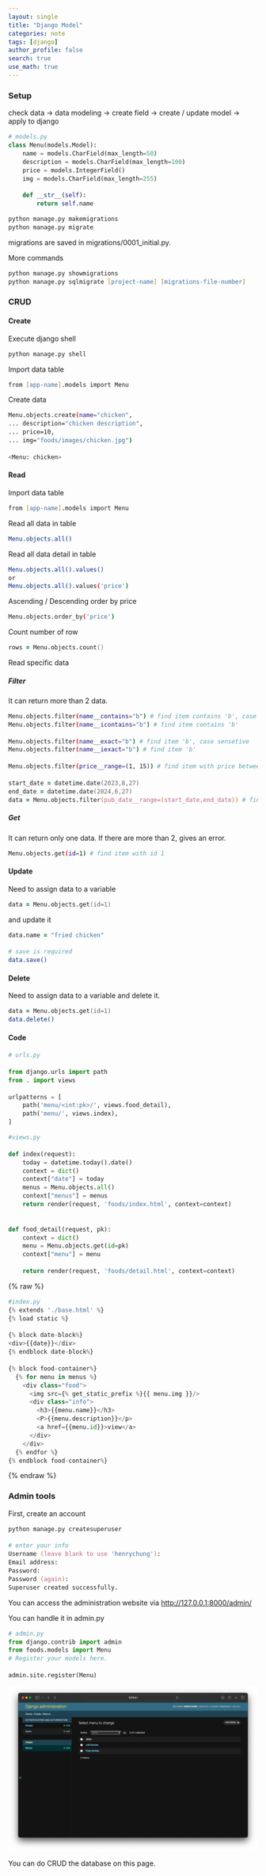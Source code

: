 ```yaml
---
layout: single
title: "Django Model"
categories: note
tags: [django]
author_profile: false
search: true
use_math: true
---
```


### Setup
check data -> data modeling -> create field -> create / update model -> apply to django

```python
# models.py
class Menu(models.Model):
    name = models.CharField(max_length=50)
    description = models.CharField(max_length=100)
    price = models.IntegerField()
    img = models.CharField(max_length=255)

    def __str__(self):
        return self.name
```


```zsh
python manage.py makemigrations
python manage.py migrate
```

migrations are saved in migrations/0001_initial.py.

More commands
```zsh
python manage.py showmigrations
python manage.py sqlmigrate [project-name] [migrations-file-number]
```

### CRUD

#### Create

Execute django shell
```zsh
python manage.py shell
```

Import data table
```zsh
from [app-name].models import Menu
```

Create data
```zsh
Menu.objects.create(name="chicken",
... description="chicken description",
... price=10,
... img="foods/images/chicken.jpg")

<Menu: chicken>
```



#### Read
Import data table
```zsh
from [app-name].models import Menu
```

Read all data in table
```zsh
Menu.objects.all()
```

Read all data detail in table
```zsh
Menu.objects.all().values()
or 
Menu.objects.all().values('price')
```

Ascending / Descending order by price
```zsh
Menu.objects.order_by('price')
```

Count number of row
```zsh
rows = Menu.objects.count()
```


Read specific data
##### Filter

It can return more than 2 data.



```zsh
Menu.objects.filter(name__contains="b") # find item contains 'b', case sensetive
Menu.objects.filter(name__icontains="b") # find item contains 'b' 

Menu.objects.filter(name__exact="b") # find item 'b', case sensetive
Menu.objects.filter(name__iexact="b") # find item 'b'

Menu.objects.filter(price__range=(1, 15)) # find item with price between 1 and 15

start_date = datetime.date(2023,8,27)
end_date = datetime.date(2024,6,27)
data = Menu.objects.filter(pub_date__range=(start_date,end_date)) # find item published date between 2023-06-27 and 2024-06-27
```
##### Get

It can return only one data. If there are more than 2, gives an error.
```zsh
Menu.objects.get(id=1) # find item with id 1

```


#### Update

Need to assign data to a variable
```zsh
data = Menu.objects.get(id=1)
```

and update it

```zsh
data.name = "fried chicken"

# save is required
data.save() 
```


#### Delete

Need to assign data to a variable and delete it.
```zsh
data = Menu.objects.get(id=1)
data.delete()
```

#### Code
```python
# urls.py

from django.urls import path
from . import views

urlpatterns = [
    path('menu/<int:pk>/', views.food_detail),
    path('menu/', views.index),
]
```
```python
#views.py

def index(request):
    today = datetime.today().date()
    context = dict()
    context["date"] = today
    menus = Menu.objects.all()
    context["menus"] = menus
    return render(request, 'foods/index.html', context=context)


def food_detail(request, pk):
    context = dict()
    menu = Menu.objects.get(id=pk)
    context["menu"] = menu

    return render(request, 'foods/detail.html', context=context)
```

{% raw %}
```python
#index.py
{% extends './base.html' %}
{% load static %}

{% block date-block%}
<div>{{date}}</div>
{% endblock date-block%}

{% block food-container%}
  {% for menu in menus %}
    <div class="food">
      <img src={% get_static_prefix %}{{ menu.img }}/>
      <div class="info">
        <h3>{{menu.name}}</h3>
        <P>{{menu.description}}</p>
        <a href={{menu.id}}>view</a>
      </div>
    </div>
  {% endfor %}
{% endblock food-container%}
```
{% endraw %}
### Admin tools

First, create an account
```zsh
python manage.py createsuperuser

# enter your info
Username (leave blank to use 'henrychung'): 
Email address:
Password:
Password (again):
Superuser created successfully.
```

You can access the administration website via http://127.0.0.1:8000/admin/

You can handle it in admin.py
```python
# admin.py
from django.contrib import admin
from foods.models import Menu
# Register your models here.

admin.site.register(Menu)
```

![des1](/assets/images/2024-06-27-djangoModel/des1.png)

You can do CRUD the database on this page.